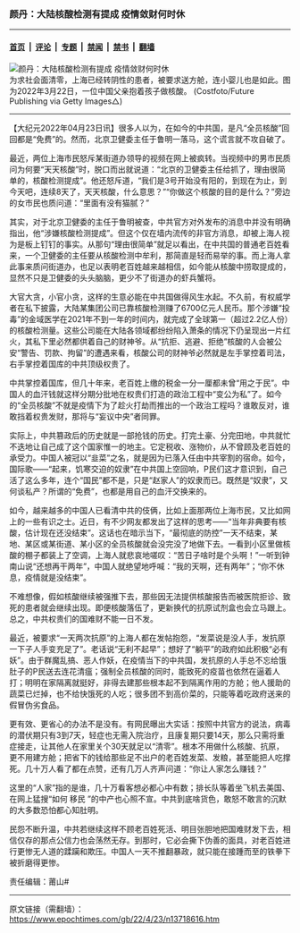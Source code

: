 ### 颜丹：大陆核酸检测有提成 疫情敛财何时休

---

#### [首页](../../../..?n13718616) &nbsp;|&nbsp; [评论](../../../../../epoch-comment?n13718616) &nbsp;|&nbsp; [专题](../../../../../epoch-special?n13718616) &nbsp;|&nbsp; [禁闻](../../../../../epoch-news?n13718616) &nbsp;|&nbsp; [禁书](../../../../../books?n13718616) &nbsp;|&nbsp; [翻墙](https://github.com/gfw-breaker/nogfw/blob/master/README.md?n13718616)


<div><img alt="颜丹：大陆核酸检测有提成 疫情敛财何时休" class="attachment-djy_600_400 size-djy_600_400 wp-post-image" src="https://i.epochtimes.com/assets/uploads/2022/04/id13715169-GettyImages-1239613404-600x400.jpg"/>
<div class="caption">
 为求社会面清零，上海已经转阴性的患者，被要求送方舱，连小婴儿也是如此。图为2022年3月22日，一位中国父亲抱着孩子做核酸。 (Costfoto/Future Publishing via Getty Images△)
</div></div><hr/><div class="post_content" id="artbody" itemprop="articleBody">
 <!-- article content begin -->
 <p>
  【大纪元2022年04月23日讯】很多人以为，在如今的中共国，是凡“全员核酸”回回都是“免费”的。然而，北京卫健委主任于鲁明一落马，这个谎言就不攻自破了。
 </p>
 <p>
  最近，两位上海市民怒斥某街道办领导的视频在网上被疯转。当视频中的男市民质问为何要“天天核酸”时，脱口而出就说道：“北京的卫健委主任给抓了，理由很简单的，核酸检测提成”。他还怒斥道，“我们是3号开始没有阳的，到现在为止，到今天吧，连续8天了，天天核酸，什么意思？”“你做这个核酸的目的是什么？”旁边的女市民也质问道：“里面有没有猫腻？”
 </p>
 <p>
  其实，对于北京卫健委的主任于鲁明被查，中共官方对外发布的消息中并没有明确指出，他“涉嫌核酸检测提成”。但这个仅在墙内流传的非官方消息，却被上海人视为是板上钉钉的事实。从那句“理由很简单”就足以看出，在中共国的普通老百姓看来，一个卫健委的主任要从核酸检测中牟利，那简直是轻而易举的事。而上海人拿此事来质问街道办，也足以表明老百姓越来越相信，如今能从核酸中捞取提成的，显然不只是卫健委的头头脑脑，更少不了街道办的虾兵蟹将。
 </p>
 <p>
  大官大贪，小官小贪，这样的生意必能在中共国做得风生水起。不久前，有权威学者在私下披露，大陆某集团公司已靠核酸检测赚了6700亿元人民币。那个涉嫌“投毒”的金域医学在2021年不到一年的时间内，就完成了全球第一（超过2.2亿人份）的核酸检测量。这些公司能在大陆各领域都纷纷陷入萧条的情况下仍呈现出一片红火，其私下里必然都供着自己的财神爷。从“抗拒、逃避、拒绝”核酸的人会被公安“警告、罚款、拘留”的遭遇来看，核酸公司的财神爷必然就是左手掌控着司法，右手掌控着国库的中共顶级权贵了。
 </p>
 <p>
  中共掌控着国库，但几十年来，老百姓上缴的税金一分一厘都未曾“用之于民”。中国人的血汗钱就这样分期分批地在权贵们打造的政治工程中“变公为私”了。如今的“全员核酸”不就是疫情下为了趁火打劫而推出的一个政治工程吗？谁敢反对，谁敢挡着权贵发财，那将与“妄议中央”者同罪。
 </p>
 <p>
  实际上，中共篡政后的历史就是一部抢钱的历史。打完土豪、分完田地，中共就忙不迭地让自己成了这个国家惟一的地主。它定税收、涨物价，从不曾顾及老百姓的承受力。中国人被冠以“韭菜”之名，就是因为已落入任由中共宰割的宿命。如今，国际歌——“起来，饥寒交迫的奴隶”在中共国上空回响，P民们这才意识到，自己活了这么多年，连个“国民”都不是，只是“赵家人”的奴隶而已。既然是“奴隶”，又何谈私产？所谓的“免费”，也都是用自己的血汗交换来的。
 </p>
 <p>
  如今，越来越多的中国人已看清中共的伎俩，比如上面那两位上海市民，又比如网上的一些有识之士。近日，有不少网友都发出了这样的思考——“当年非典要有核酸，估计现在还没结束”。这话也在暗示当下，“最彻底的防控”一天不结束，某地、某区或某街道、某小区的全员核酸就会没完没了地做下去。一看到小区里做核酸的棚子都装上了空调，上海人就悲哀地嗟叹：“苦日子啥时是个头啊！”一听到钟南山说“还想再干两年”，中国人就绝望地呼喊：“我的天啊，还有两年”；“你不休息，疫情就是没结束”。
 </p>
 <p>
  不难想像，假如核酸继续被强推下去，那些因无法提供核酸报告而被医院拒诊、致死的患者就会继续出现。即便核酸落伍了，更新换代的抗原试剂盒也会立马跟上。总之，中共权贵们的国难财不能一日不发。
 </p>
 <p>
  最近，被要求“一天两次抗原”的上海人都在发帖抱怨，“发菜说是没人手，发抗原一下子人手变充足了”。老话说“无利不起早”；想好了“躺平”的政府如此积极“必有妖”。由于群魔乱搞、恶人作妖，在疫情当下的中共国，发抗原的人手总不忘给饿肚子的P民送去连花清瘟；强制全员核酸的同时，能致死的疫苗也依然在逼着人打；明明在家隔离就挺好，非得去建那些根本起不到隔离作用的方舱；他人援助的蔬菜已烂掉，也不给快饿死的人吃；很多团不到高价菜的，只能等着吃政府送来的假冒伪劣食品。
 </p>
 <p>
  更有效、更省心的办法不是没有。有网民曝出大实话：按照中共官方的说法，病毒的潜伏期只有3到7天，轻症也无需入院治疗，且康复期只要14天，那么只需将重症接走，让其他人在家里关个30天就足以“清零”。根本不用做什么核酸、抗原，更不用建方舱；把省下的钱给那些足不出户的老百姓发菜、发粮，甚至能把人吃撑死。几十万人看了都在点赞，还有几万人齐声问道：“你让人家怎么赚钱？”
 </p>
 <p>
  这里的“人家”指的是谁，几十万看客想必都心中有数；排长队等着坐飞机去美国、在网上猛搜“如何
  <ok href="https://www.epochtimes.com/gb/tag/%E7%A7%BB%E6%B0%91.html">
   移民
  </ok>
  ”的中产也心照不宣。中共到底啥货色，敢怒不敢言的沉默的大多数恐怕都心知肚明。
 </p>
 <p>
  民怨不断升温，中共若继续这样不顾老百姓死活、明目张胆地把国难财发下去，相信仅存的那点公信力也会荡然无存。到那时，它必会撕下伪善的面具，对老百姓进行更惨无人道的蹂躏和欺压。中国人一天不推翻暴政，就只能在接踵而至的铁拳下被折磨得更惨。
 </p>
 <p>
  <strong>
  </strong>
  责任编辑：莆山#
 </p>
 <!-- article content end -->
 <div id="below_article_ad">
 </div>
</div>


---

原文链接（需翻墙）：https://www.epochtimes.com/gb/22/4/23/n13718616.htm